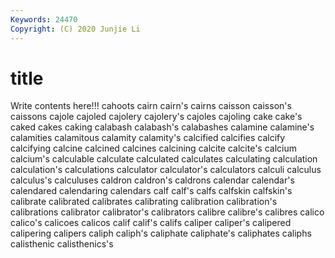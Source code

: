 ```yaml
---
Keywords: 24470
Copyright: (C) 2020 Junjie Li
---
```


# title

Write contents here!!!
cahoots 
cairn
cairn's 
cairns 
caisson 
caisson's 
caissons 
cajole 
cajoled 
cajolery 
cajolery's 
cajoles
cajoling 
cake 
cake's 
caked 
cakes 
caking 
calabash 
calabash's 
calabashes 
calamine
calamine's 
calamities 
calamitous 
calamity 
calamity's 
calcified 
calcifies 
calcify 
calcifying 
calcine
calcined 
calcines 
calcining 
calcite 
calcite's 
calcium 
calcium's 
calculable 
calculate 
calculated
calculates 
calculating 
calculation 
calculation's 
calculations 
calculator 
calculator's 
calculators 
calculi 
calculus
calculus's 
calculuses 
caldron 
caldron's 
caldrons 
calendar 
calendar's 
calendared 
calendaring 
calendars
calf 
calf's 
calfs 
calfskin 
calfskin's 
calibrate 
calibrated 
calibrates 
calibrating 
calibration
calibration's 
calibrations 
calibrator 
calibrator's 
calibrators 
calibre 
calibre's 
calibres 
calico 
calico's
calicoes 
calicos 
calif 
calif's 
califs 
caliper 
caliper's 
calipered 
calipering 
calipers
caliph 
caliph's 
caliphate 
caliphate's 
caliphates 
caliphs 
calisthenic 
calisthenics's 
